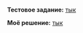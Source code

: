**Тестовое задание:** [тык](https://docs.google.com/document/d/1eEELWJWPCHKO0AqYomLyiWKx4Yjmgz9ez4V1wn1AJvI/edit?tab=t.0)

**Моё решение:** [тык](https://docs.google.com/document/d/1Ds0bdvLPMYnXbQRLkh3MJR2sG5jPXkYP3hsmLYF-5r0/edit?usp=sharing)
